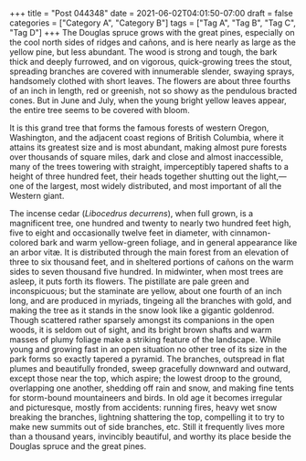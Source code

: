 +++
title = "Post 044348"
date = 2021-06-02T04:01:50-07:00
draft = false
categories = ["Category A", "Category B"]
tags = ["Tag A", "Tag B", "Tag C", "Tag D"]
+++
The Douglas spruce grows with the great pines, especially on the cool north sides of ridges and cañons, and is here nearly as large as the yellow pine, but less abundant. The wood is strong and tough, the bark thick and deeply furrowed, and on vigorous, quick-growing trees the stout, spreading branches are covered with innumerable slender, swaying sprays, handsomely clothed with short leaves. The flowers are about three fourths of an inch in length, red or greenish, not so showy as the pendulous bracted cones. But in June and July, when the young bright yellow leaves appear, the entire tree seems to be covered with bloom.

It is this grand tree that forms the famous forests of western Oregon, Washington, and the adjacent coast regions of British Columbia, where it attains its greatest size and is most abundant, making almost pure forests over thousands of square miles, dark and close and almost inaccessible, many of the trees towering with straight, imperceptibly tapered shafts to a height of three hundred feet, their heads together shutting out the light,—one of the largest, most widely distributed, and most important of all the Western giant.

The incense cedar (_Libocedrus decurrens_), when full grown, is a magnificent tree, one hundred and twenty to nearly two hundred feet high, five to eight and occasionally twelve feet in diameter, with cinnamon-colored bark and warm yellow-green foliage, and in general appearance like an arbor vitæ. It is distributed through the main forest from an elevation of three to six thousand feet, and in sheltered portions of cañons on the warm sides to seven thousand five hundred. In midwinter, when most trees are asleep, it puts forth its flowers. The pistillate are pale green and inconspicuous; but the staminate are yellow, about one fourth of an inch long, and are produced in myriads, tingeing all the branches with gold, and making the tree as it stands in the snow look like a gigantic goldenrod. Though scattered rather sparsely amongst its companions in the open woods, it is seldom out of sight, and its bright brown shafts and warm masses of plumy foliage make a striking feature of the landscape. While young and growing fast in an open situation no other tree of its size in the park forms so exactly tapered a pyramid. The branches, outspread in flat plumes and beautifully fronded, sweep gracefully downward and outward, except those near the top, which aspire; the lowest droop to the ground, overlapping one another, shedding off rain and snow, and making fine tents for storm-bound mountaineers and birds. In old age it becomes irregular and picturesque, mostly from accidents: running fires, heavy wet snow breaking the branches, lightning shattering the top, compelling it to try to make new summits out of side branches, etc. Still it frequently lives more than a thousand years, invincibly beautiful, and worthy its place beside the Douglas spruce and the great pines.
